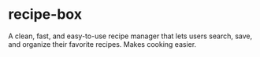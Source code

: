# recipe-box

A clean, fast, and easy-to-use recipe manager that lets users search, save, and organize their favorite recipes. Makes cooking easier.
